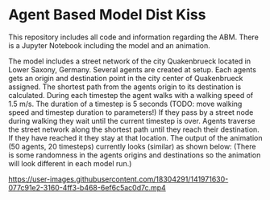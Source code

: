# Agent Based Model Dist Kiss

This repository includes all code and information regarding the ABM. 
There is a Jupyter Notebook including the model and an animation. 

The model includes a street network of the city Quakenbrueck located in Lower Saxony, Germany. Several agents are created at setup. 
Each agents gets an origin and destination point in the city center of Quakenbrueck assigned. The shortest path from the agents origin to its destination is calculated. 
During each timestep the agent walks with a walking speed of 1.5 m/s. The duration of a timestep is 5 seconds (TODO: move walking speed and timestep duration to parameters!)
If they pass by a street node during walking they wait until the current timestep is over.
Agents traverse the street network along the shortest path until they reach their destination. If they have reached it they stay at that location. 
The output of the animation (50 agents, 20 timesteps) currently looks (similar) as shown below: 
(There is some randomness in the agents origins and destinations so the animation will look different in each model run.) 

https://user-images.githubusercontent.com/18304291/141971630-077c91e2-3160-4ff3-b468-6ef6c5ac0d7c.mp4
